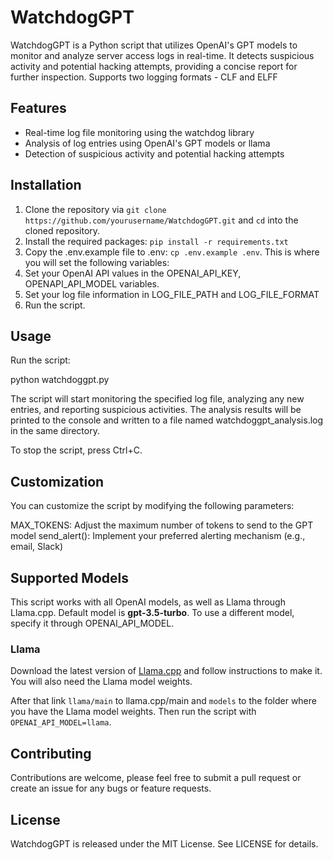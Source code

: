 # WatchdogGPT

WatchdogGPT is a Python script that utilizes OpenAI's GPT models to monitor and analyze server access logs in real-time. It detects suspicious activity and potential hacking attempts, providing a concise report for further inspection. Supports two logging formats - CLF and ELFF

## Features

- Real-time log file monitoring using the watchdog library
- Analysis of log entries using OpenAI's GPT models or llama 
- Detection of suspicious activity and potential hacking attempts

## Installation

1. Clone the repository via `git clone https://github.com/yourusername/WatchdogGPT.git` and `cd` into the cloned repository.
2. Install the required packages: `pip install -r requirements.txt`
3. Copy the .env.example file to .env: `cp .env.example .env`. This is where you will set the following variables:
4. Set your OpenAI API values in the OPENAI_API_KEY, OPENAPI_API_MODEL variables.
5. Set your log file information in LOG_FILE_PATH and LOG_FILE_FORMAT
6. Run the script.

## Usage

Run the script:

python watchdoggpt.py

The script will start monitoring the specified log file, analyzing any new entries, and reporting suspicious activities. The analysis results will be printed to the console and written to a file named watchdoggpt_analysis.log in the same directory.

To stop the script, press Ctrl+C.

## Customization

You can customize the script by modifying the following parameters:

MAX_TOKENS: Adjust the maximum number of tokens to send to the GPT model
send_alert(): Implement your preferred alerting mechanism (e.g., email, Slack)

## Supported Models<a name="supported-models"></a>

This script works with all OpenAI models, as well as Llama through Llama.cpp. Default model is **gpt-3.5-turbo**. To use a different model, specify it through OPENAI_API_MODEL.

### Llama

Download the latest version of [Llama.cpp](https://github.com/ggerganov/llama.cpp) and follow instructions to make it. You will also need the Llama model weights.

After that link `llama/main` to llama.cpp/main and `models` to the folder where you have the Llama model weights. Then run the script with `OPENAI_API_MODEL=llama`.

## Contributing

Contributions are welcome, please feel free to submit a pull request or create an issue for any bugs or feature requests.

## License

WatchdogGPT is released under the MIT License. See LICENSE for details.